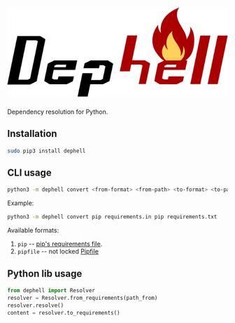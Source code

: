 # ![DepHell](./assets/logo.png)

Dependency resolution for Python.

## Installation

```bash
sudo pip3 install dephell
```


## CLI usage

```bash
python3 -m dephell convert <from-format> <from-path> <to-format> <to-path>
```

Example:

```bash
python3 -m dephell convert pip requirements.in pip requirements.txt
```

Available formats:

1. `pip` -- [pip's requirements file](https://pip.pypa.io/en/stable/user_guide/#id1).
1. `pipfile` -- not locked [Pipfile](https://github.com/pypa/pipfile#pipfile)


## Python lib usage

```python
from dephell import Resolver
resolver = Resolver.from_requirements(path_from)
resolver.resolve()
content = resolver.to_requirements()
```
